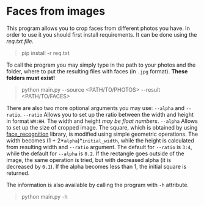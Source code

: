 # Faces from images

This program allows you to crop faces from different photos you have. In order to use it you should first install requirements. It can be done using the *req.txt file*.

> pip install -r req.txt

To call the program you may simply type in the path to your photos and the folder, where to put the resulting files with faces (in `.jpg` format). **These folders must exist!**

> python main.py --source <PATH/TO/PHOTOS> --result <PATH/TO/FACES>

There are also two more optional arguments you may use: `--alpha` and `--ratio`. `--ratio` Allows you to set up the ratio between the width and height in format `WW:HH`. The width and height *may be float numbers*. `--alpha` Allows to set up the size of cropped image. The square, which is obtained by using [face_recognition](github.com/ageitgey/face_recognition) library, is modified using simple geometric operations. The width becomes (1 + 2*`alpha`)\*`initial_width`, while the height is calculated from resulting width and `--ratio` argument. The default for `--ratio` is `3:4`, while the default for `--alpha` is `0.2`. If the rectangle goes outside of the image, the same operation is tried, but with decreased alpha (it is decreased by `0.1`). If the alpha becomes less than 1, the initial square is returned.

The information is also available by calling the program with `-h` attribute.

> python main.py -h
